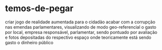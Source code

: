 # temos-de-pegar
criar jogo de realidade aumentada para o cidadão acabar com a corrupção nas emendas parlamentares, visualizando de modo geo-referencial o gasto por local, empresa responsável, parlamentar, sendo pontuado por avaliação e fotos depositadas do respectivo espaço onde teoricamente está sendo gasto o dinheiro público
